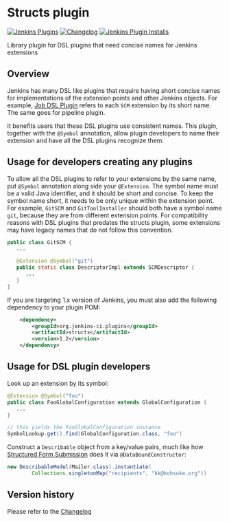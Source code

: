 # Structs plugin
[![Jenkins Plugins](https://img.shields.io/jenkins/plugin/v/structs)](https://plugins.jenkins.io/structs)
[![Changelog](https://img.shields.io/github/v/tag/jenkinsci/structs-plugin?label=changelog)](https://github.com/jenkinsci/structs-plugin/blob/master/CHANGELOG.md)
[![Jenkins Plugin Installs](https://img.shields.io/jenkins/plugin/i/structs?color=blue)](https://plugins.jenkins.io/structs)


Library plugin for DSL plugins that need concise names for Jenkins extensions

## Overview

Jenkins has many DSL like plugins that require having short concise names for implementations of the extension points and other Jenkins objects. For example, [Job DSL Plugin](https://plugins.jenkins.io/job-dsl) refers to each `SCM` extension by its short name. The same goes for pipeline plugin.

It benefits users that these DSL plugins use consistent names. This plugin, together with the `@Symbol` annotation, allow plugin developers to name their extension and have all the DSL plugins recognize them.

## Usage for developers creating any plugins

To allow all the DSL plugins to refer to your extensions by the same name, put `@Symbol` annotation along side your `@Extension`. The symbol name must be a valid Java identifier, and it should be short and concise. To keep the symbol name short, it needs to be only unique within the extension point. For example, `GitSCM` and `GitToolInstaller` should both have a symbol name `git`, because they are from different extension points. For compatibility reasons with DSL plugins that predates the structs plugin, some extensions may have legacy names that do not follow this convention.

``` java
public class GitSCM {
   ...

   @Extension @Symbol("git")
   public static class DescriptorImpl extends SCMDescriptor {
      ...
   }
}
```

If you are targeting 1.x version of Jenkins, you must also add the following dependency to your plugin POM:

``` xml
    <dependency>
        <groupId>org.jenkins-ci.plugins</groupId>
        <artifactId>structs</artifactId>
        <version>1.2</version>
    </dependency>
```

## Usage for DSL plugin developers

Look up an extension by its symbol:

``` java
@Extension @Symbol("foo")
public class FooGlobalConfiguration extends GlobalConfiguration {
   ...
}

// this yields the FooGlobalConfiguration instance
SymbolLookup.get().find(GlobalConfiguration.class, "foo")
```

Construct a `Describable` object from a key/value pairs, much like how [Structured Form Submission](https://wiki.jenkins.io/display/JENKINS/Structured+Form+Submission) does it via `@DataBoundConstructor`:

``` java
new DescribableModel(Mailer.class).instantiate(
        Collections.singletonMap("recipients", "kk@kohsuke.org"))
```

## Version history

Please refer to the [Changelog](CHANGELOG.md)
